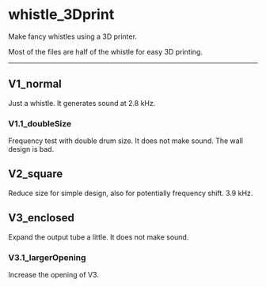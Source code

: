 # whistle_3Dprint
Make fancy whistles using a 3D printer.

Most of the files are half of the whistle for easy 3D printing.

---
## V1_normal

Just a whistle. It generates sound at 2.8 kHz.

### V1.1_doubleSize

Frequency test with double drum size. It does not make sound. The wall design is bad.


## V2_square

Reduce size for simple design, also for potentially frequency shift. 3.9 kHz.

## V3_enclosed

Expand the output tube a little. It does not make sound. 

### V3.1_largerOpening

Increase the opening of V3.
